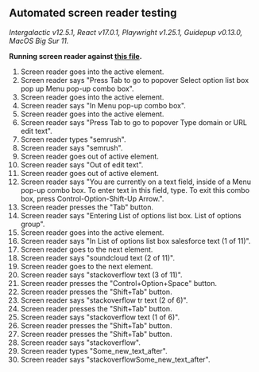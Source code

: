 ## Automated screen reader testing

_Intergalactic v12.5.1, React v17.0.1, Playwright v1.25.1,
Guidepup v0.13.0, MacOS Big Sur 11._

**Running screen reader against [this file](https://github.com/semrush/intergalactic/blob/master/website/docs/components/auto-tips/examples/autosuggest.jsx).**

1. Screen reader goes into the active element.
2. Screen reader says "Press Tab to go to popover Select option list box pop up Menu pop-up combo box".
3. Screen reader goes into the active element.
4. Screen reader says "In Menu pop-up combo box".
5. Screen reader goes into the active element.
6. Screen reader says "Press Tab to go to popover Type domain or URL edit text".
7. Screen reader types "semrush".
8. Screen reader says "semrush".
9. Screen reader goes out of active element.
10. Screen reader says "Out of edit text".
11. Screen reader goes out of active element.
12. Screen reader says "You are currently on a text field, inside of a Menu pop-up combo box. To enter text in this field, type. To exit this combo box, press Control-Option-Shift-Up Arrow.".
13. Screen reader presses the "Tab" button.
14. Screen reader says "Entering List of options list box. List of options group".
15. Screen reader goes into the active element.
16. Screen reader says "In List of options list box salesforce text (1 of 11)".
17. Screen reader goes to the next element.
18. Screen reader says "soundcloud text (2 of 11)".
19. Screen reader goes to the next element.
20. Screen reader says "stackoverflow text (3 of 11)".
21. Screen reader presses the "Control+Option+Space" button.
22. Screen reader presses the "Shift+Tab" button.
23. Screen reader says "stackoverflow tr text (2 of 6)".
24. Screen reader presses the "Shift+Tab" button.
25. Screen reader says "stackoverflow text (1 of 6)".
26. Screen reader presses the "Shift+Tab" button.
27. Screen reader presses the "Shift+Tab" button.
28. Screen reader says "stackoverflow".
29. Screen reader types "Some_new_text_after".
30. Screen reader says "stackoverflowSome_new_text_after".
